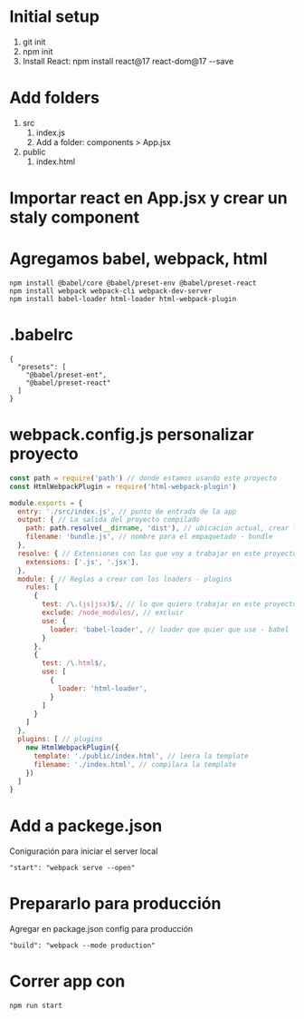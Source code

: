 # Initial setup
1. git init
2. npm init
3. Install React: npm install react@17 react-dom@17 --save

# Add folders
1. src
    1. index.js
    2. Add a folder: components > App.jsx
2. public
    1. index.html

# Importar react en App.jsx y crear un staly component

# Agregamos babel, webpack, html
```npm
npm install @babel/core @babel/preset-env @babel/preset-react
npm install webpack webpack-cli webpack-dev-server
npm install babel-loader html-loader html-webpack-plugin
```

# .babelrc
```babel
{
  "presets": [
    "@babel/preset-ent",
    "@babel/preset-react"
  ]
}
```

# webpack.config.js personalizar proyecto
```javascript
const path = require('path') // donde estamos usando este proyecto
const HtmlWebpackPlugin = require('html-webpack-plugin')

module.exports = {
  entry: './src/index.js', // punto de entrada de la app
  output: { // La salida del proyecto compilado
    path: path.resolve(__dirname, 'dist'), // ubicacion actual, crear folder
    filename: 'bundle.js', // nombre para el empaquetado - bundle
  },
  resolve: { // Extensiones con las que voy a trabajar en este proyecto
    extensions: ['.js', '.jsx'],
  },
  module: { // Reglas a crear con los loaders - plugins
    rules: [
      {
        test: /\.(js|jsx)$/, // lo que quiero trabajar en este proyecto
        exclude: /node_modules/, // excluir
        use: {
          loader: 'babel-loader', // loader que quier que use - babel
        }
      },
      {
        test: /\.html$/,
        use: [
          {
            loader: 'html-loader',
          }
        ]
      }
    ]
  },
  plugins: [ // plugins
    new HtmlWebpackPlugin({
      template: './public/index.html', // leera la template
      filename: './index.html', // compilara la template
    })
  ]
}

```

# Add a packege.json
Coniguración para iniciar el server local

    "start": "webpack serve --open"

# Prepararlo para producción
Agregar en package.json config para producción

    "build": "webpack --mode production"
# Correr app con
    npm run start

